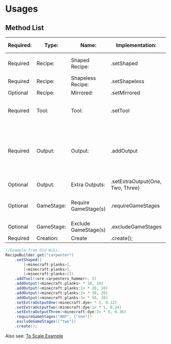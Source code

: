 # Usages

## Method List

|Required: |Type:      |Name:                |Implementation:                   |Parameters: 																|Additional Information: 										 |
|----------|-----------|---------------------|----------------------------------|---------------------------------------------------------------------------|----------------------------------------------------------------|
|Required  |Recipe:    |Shaped Recipe:       |.setShaped     				 	|[IIngredient[][]](/Vanilla/Variable_Types/IIngredient) ingredients		    |						 										 |
|Required  |Recipe:    |Shapeless Recipe:    |.setShapeless   				 	|[IIngredient[](/Vanilla/Variable_Types/IIngredient) ingredients		    |																 |
|Optional  |Recipe:    |Mirrored:            |.setMirrored    				 	|Empty																		|																 |
|Required  |Tool:      |Tool:                |.setTool        				 	|[IIngredient](/Vanilla/Variable_Types/IIngredient) tool + Integer damage	|																 |
|Required  |Output:    |Output:              |.addOutput      				 	|[IItemstack](/Vanilla/Items/IItemStack) output, @Optional int weight		|Can be called multiple times to provide several weighted outputs|
|Optional  |Output:    |Extra Outputs:       |.setExtraOutput{One, Two, Three}	|[IItemstack](/Vanilla/Items/IItemStack), float chance						|																 |
|Optional  |GameStage: |Require GameStage(s) |.requireGameStages                |String require, String[] stages											|require = "ALL" or "ANY"										 |
|Optional  |GameStage: |Exclude GameStage(s) |.excludeGameStages				|String[] stages															|																 |
|Required  |Creation:  |Create               |.create();						|Empty																		|																 |

```JAVA
//Example from Old Wiki:
RecipeBuilder.get("carpenter")
    .setShaped([
        [<minecraft:planks>],
        [<minecraft:planks>],
        [<minecraft:planks>]])
    .addTool(<ore:carpenters_hammer>, 3)
    .addOutput(<minecraft:planks> * 10, 10)
    .addOutput(<minecraft:planks:1> * 20, 10)
    .addOutput(<minecraft:planks:2> * 30, 20)
    .addOutput(<minecraft:planks:3> * 50, 30)
    .setExtraOutputOne(<minecraft:dye> * 5, 0.12)
    .setExtraOutputTwo(<minecraft:dye:1> * 5, 0.24)
    .setExtraOutputThree(<minecraft:dye:2> * 5, 0.36)
    .requireGameStages("ANY", ["one"])
    .excludeGameStages(["two"])
    .create();
```

Also see: [To Scale Example](/Mods/Artisan_Worktables/CraftTweaker_Support/To_Scale_Example)
